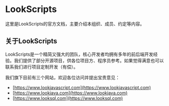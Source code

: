 # LookScripts

这里是LookScripts的官方文档，主要介绍本组织、成员、约定等内容。

## 关于LookScripts

LookScripts是一个精简又强大的团队，核心开发者均拥有多年的前后端开发经验。我们提供了部分开源项目，供各位项目方、程序员参考。如果觉得满意也可以联系我们进行项目定制开发（有偿）。

我们旗下目前有三个网站，欢迎各位访问并提出宝贵意见：

- [https://www.lookjavascript.com](https://www.lookjavascript.com)
- [https://www.lookjava.com](https://www.lookjava.com)
- [https://www.looksql.com](https://www.looksql.com)
